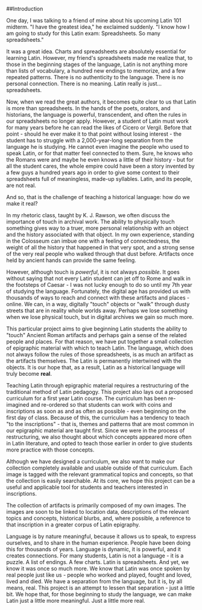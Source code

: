 ##Introduction

One day, I was talking to a friend of mine about his upcoming Latin 101 midterm.  "I have the greatest idea," he exclaimed suddenly.  "I know how I am going to study for this Latin exam:  Spreadsheets.  So many spreadsheets."

It was a great idea.  Charts and spreadsheets are absolutely essential for learning Latin.  However, my friend's spreadsheets made me realize that, to those in the beginning stages of the language, Latin is not anything more than lists of vocabulary, a hundred new endings to memorize, and a few repeated patterns.  There is no authenticity to the language.  There is no personal connection.  There is no meaning.  Latin really is just... spreadsheets.

Now, when we read the great authors, it becomes quite clear to us that Latin is more than spreadsheets.  In the hands of the poets, orators, and historians, the language is powerful, transcendent, and often the rules in our spreadsheets no longer apply.  However, a student of Latin must work for many years before he can read the likes of Cicero or Vergil.  Before that point - should he ever make it to that point without losing interest - the student has to struggle with a 2,000-year-long separation from the language he is studying.  He cannot even imagine the people who used to speak Latin, or for that matter feel connected to them.  Sure, he knows who the Romans were and maybe he even knows a little of their history - but for all the student cares, the whole empire could have been a story invented by a few guys a hundred years ago in order to give some context to their spreadsheets full of meaningless, made-up syllables.  Latin, and its people, are not real.

And so, that is the challenge of teaching a historical language:  how do we make it real?

In my rhetoric class, taught by K. J. Rawson, we often discuss the importance of touch in archival work.  The ability to physically touch something gives way to a truer, more personal relationship with an object and the history associated with that object.  In my own experience, standing in the Colosseum can imbue one with a feeling of connectedness, the weight of all the history that happened in that very spot, and a strong sense of the very real people who walked through that dust before.  Artifacts once held by ancient hands can provide the same feeling.

However, although touch is *powerful*, it is not always *possible*.  It goes without saying that not every Latin student can jet off to Rome and walk in the footsteps of Caesar - I was not lucky enough to do so until my 7th year of studying the language.  Fortunately, the digital age has provided us with thousands of ways to reach and connect with these artifacts and places - online.  We can, in a way, digitally "touch" objects or "walk" through dusty streets that are in reality whole worlds away.  Perhaps we lose something when we lose physical touch, but in digital archives we gain so much more.  

This particular project aims to give beginning Latin students the ability to "touch" Ancient Roman artifacts and perhaps gain a sense of the related people and places.  For that reason, we have put together a small collection of epigraphic material with which to teach Latin.  The language, which does not always follow the rules of those spreadsheets, is as much an artifact as the artifacts themselves.  The Latin is permanently intertwined with the objects.  It is our hope that, as a result, Latin as a historical language will truly become **real**.

Teaching Latin through epigraphic material requires a restructuring of the traditional method of Latin pedagogy.  This project also lays out a proposed curriculum for a first year Latin course.  The curriculum has been re-imagined and re-ordered so that students can work with coins and inscriptions as soon as and as often as possible - even beginning on the first day of class.  Because of this, the curriculum has a tendency to teach "to the inscriptions" - that is, themes and patterns that are most common in our epigraphic material are taught first.  Since we were in the process of restructuring, we also thought about which concepts appeared more often in Latin literature, and opted to teach those earlier in order to give students more practice with those concepts.

Although we have designed a curriculum, we also want to make our collection completely available and usable outside of that curriculum.  Each image is tagged with the relevant grammatical topics and concepts, so that the collection is easily searchable.  At its core, we hope this project can be a useful and applicable tool for students and teachers interested in inscriptions.

The collection of artifacts is primarily composed of my own images.  The images are soon to be linked to location data, descriptions of the relevant topics and concepts, historical blurbs, and, where possible, a reference to that inscription in a greater corpus of Latin epigraphy.  

Language is by nature meaningful, because it allows us to speak, to express ourselves, and to share in the human experience.  People have been doing this for thousands of years.  Language is dynamic, it is powerful, and it creates connections.  For many students, Latin is not a language - it is a puzzle.  A list of endings.  A few charts.  Latin is spreadsheets.  And yet, we know it was once so much more.  We know that Latin was once spoken by real people just like us - people who worked and played, fought and loved, lived and died.  We have a separation from the language, but it is, by all means, real.  This project is an attempt to lessen that separation - just a little bit.  We hope that, for those beginning to study the language, we can make Latin just a little more meaningful.  Just a little more real.
